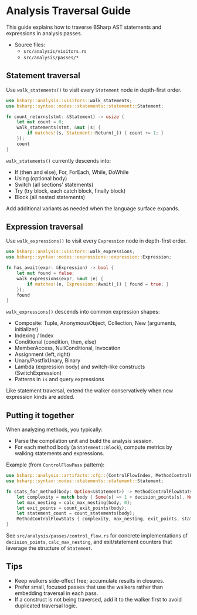 # Analysis Traversal Guide

This guide explains how to traverse BSharp AST statements and expressions in analysis passes.

- Source files:
  - `src/analysis/visitors.rs`
  - `src/analysis/passes/*`

## Statement traversal

Use `walk_statements()` to visit every `Statement` node in depth-first order.

```rust
use bsharp::analysis::visitors::walk_statements;
use bsharp::syntax::nodes::statements::statement::Statement;

fn count_returns(stmt: &Statement) -> usize {
    let mut count = 0;
    walk_statements(stmt, &mut |s| {
        if matches!(s, Statement::Return(_)) { count += 1; }
    });
    count
}
```

`walk_statements()` currently descends into:
- If (then and else), For, ForEach, While, DoWhile
- Using (optional body)
- Switch (all sections' statements)
- Try (try block, each catch block, finally block)
- Block (all nested statements)

Add additional variants as needed when the language surface expands.

## Expression traversal

Use `walk_expressions()` to visit every `Expression` node in depth-first order.

```rust
use bsharp::analysis::visitors::walk_expressions;
use bsharp::syntax::nodes::expressions::expression::Expression;

fn has_await(expr: &Expression) -> bool {
    let mut found = false;
    walk_expressions(expr, &mut |e| {
        if matches!(e, Expression::Await(_)) { found = true; }
    });
    found
}
```

`walk_expressions()` descends into common expression shapes:
- Composite: Tuple, AnonymousObject, Collection, New (arguments, initializer)
- Indexing / Index
- Conditional (condition, then, else)
- MemberAccess, NullConditional, Invocation
- Assignment (left, right)
- Unary/PostfixUnary, Binary
- Lambda (expression body) and switch-like constructs (SwitchExpression)
- Patterns in `is` and query expressions

Like statement traversal, extend the walker conservatively when new expression kinds are added.

## Putting it together

When analyzing methods, you typically:
- Parse the compilation unit and build the analysis session.
- For each method body (a `Statement::Block`), compute metrics by walking statements and expressions.

Example (from `ControlFlowPass` pattern):

```rust
use bsharp::analysis::artifacts::cfg::{ControlFlowIndex, MethodControlFlowStats};
use bsharp::syntax::nodes::statements::statement::Statement;

fn stats_for_method(body: Option<&Statement>) -> MethodControlFlowStats {
    let complexity = match body { Some(s) => 1 + decision_points(s), None => 1 };
    let max_nesting = calc_max_nesting(body, 0);
    let exit_points = count_exit_points(body);
    let statement_count = count_statements(body);
    MethodControlFlowStats { complexity, max_nesting, exit_points, statement_count }
}
```

See `src/analysis/passes/control_flow.rs` for concrete implementations of `decision_points`, `calc_max_nesting`, and exit/statement counters that leverage the structure of `Statement`.

## Tips

- Keep walkers side-effect free; accumulate results in closures.
- Prefer small, focused passes that use the walkers rather than embedding traversal in each pass.
- If a construct is not being traversed, add it to the walker first to avoid duplicated traversal logic.
